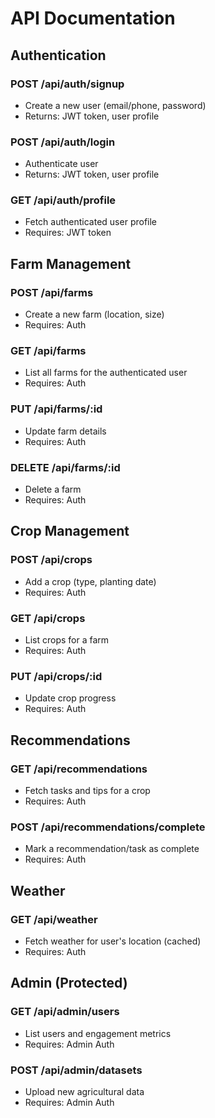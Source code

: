 # API Documentation

## Authentication
### POST /api/auth/signup
- Create a new user (email/phone, password)
- Returns: JWT token, user profile

### POST /api/auth/login
- Authenticate user
- Returns: JWT token, user profile

### GET /api/auth/profile
- Fetch authenticated user profile
- Requires: JWT token

## Farm Management
### POST /api/farms
- Create a new farm (location, size)
- Requires: Auth

### GET /api/farms
- List all farms for the authenticated user
- Requires: Auth

### PUT /api/farms/:id
- Update farm details
- Requires: Auth

### DELETE /api/farms/:id
- Delete a farm
- Requires: Auth

## Crop Management
### POST /api/crops
- Add a crop (type, planting date)
- Requires: Auth

### GET /api/crops
- List crops for a farm
- Requires: Auth

### PUT /api/crops/:id
- Update crop progress
- Requires: Auth

## Recommendations
### GET /api/recommendations
- Fetch tasks and tips for a crop
- Requires: Auth

### POST /api/recommendations/complete
- Mark a recommendation/task as complete
- Requires: Auth

## Weather
### GET /api/weather
- Fetch weather for user's location (cached)
- Requires: Auth

## Admin (Protected)
### GET /api/admin/users
- List users and engagement metrics
- Requires: Admin Auth

### POST /api/admin/datasets
- Upload new agricultural data
- Requires: Admin Auth 